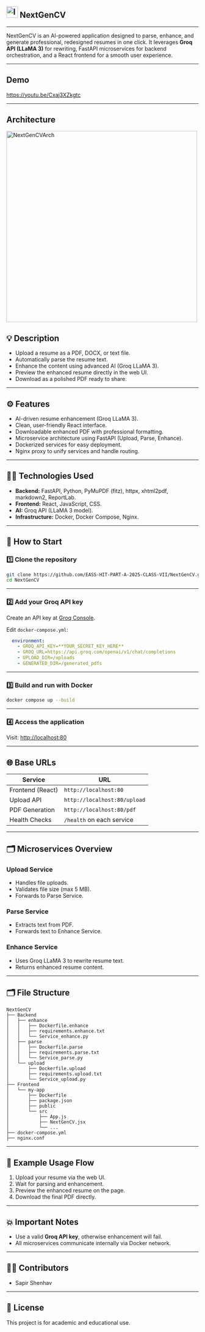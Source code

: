<h2>
  <img src="https://github.com/user-attachments/assets/c11fe6a7-2c34-413b-904a-de914b4945a2" alt="logo" width="30"/>
  NextGenCV
</h2>

-----------

NextGenCV is an AI-powered application designed to parse, enhance, and generate professional, redesigned resumes in one click. It leverages **Groq API (LLaMA 3)** for rewriting, FastAPI microservices for backend orchestration, and a React frontend for a smooth user experience.

---
## Demo

https://youtu.be/Cxaj3XZkgtc


----
## Architecture

<img src="https://github.com/user-attachments/assets/c230ef4e-2e45-4eb2-aeb7-363d9aeebca2" alt="NextGenCVArch" width="500"/>



## 💡 Description

- Upload a resume as a PDF, DOCX, or text file.
- Automatically parse the resume text.
- Enhance the content using advanced AI (Groq LLaMA 3).
- Preview the enhanced resume directly in the web UI.
- Download as a polished PDF ready to share.

---

## ⚙️ Features

- AI-driven resume enhancement (Groq LLaMA 3).
- Clean, user-friendly React interface.
- Downloadable enhanced PDF with professional formatting.
- Microservice architecture using FastAPI (Upload, Parse, Enhance).
- Dockerized services for easy deployment.
- Nginx proxy to unify services and handle routing.

---

## 🧑‍💻 Technologies Used

- **Backend:** FastAPI, Python, PyMuPDF (fitz), httpx, xhtml2pdf, markdown2, ReportLab.
- **Frontend:** React, JavaScript, CSS.
- **AI:** Groq API (LLaMA 3 model).
- **Infrastructure:** Docker, Docker Compose, Nginx.

---

## 🚀 How to Start

### 1️⃣ Clone the repository

```bash
git clone https://github.com/EASS-HIT-PART-A-2025-CLASS-VII/NextGenCV.git
cd NextGenCV
```

---

### 2️⃣ Add your Groq API key

Create an API key at [Groq Console](https://console.groq.com/keys).

Edit `docker-compose.yml`:

```yaml
  environment:
    - GROQ_API_KEY=**YOUR_SECRET_KEY_HERE**
    - GROQ_URL=https://api.groq.com/openai/v1/chat/completions
    - UPLOAD_DIR=/uploads
    - GENERATED_DIR=/generated_pdfs
```

---

### 3️⃣ Build and run with Docker

```bash
docker compose up --build
```

---

### 4️⃣ Access the application

Visit: [http://localhost:80](http://localhost:80)

---

## 🌐 Base URLs

| Service         | URL                      |
|-----------------|--------------------------|
| Frontend (React)| `http://localhost:80`   |
| Upload API      | `http://localhost:80/upload` |
| PDF Generation  | `http://localhost:80/pdf` |
| Health Checks   | `/health` on each service |

---

## 🗂️ Microservices Overview

### Upload Service

- Handles file uploads.
- Validates file size (max 5 MB).
- Forwards to Parse Service.

### Parse Service

- Extracts text from PDF.
- Forwards text to Enhance Service.

### Enhance Service

- Uses Groq LLaMA 3 to rewrite resume text.
- Returns enhanced resume content.

---
## 🗂️ File Structure

```
NextGenCV
├── Backend
│   ├── enhance
│   │   ├── Dockerfile.enhance
│   │   ├── requirements.enhance.txt
│   │   └── Service_enhance.py
│   ├── parse
│   │   ├── Dockerfile.parse
│   │   ├── requirements.parse.txt
│   │   └── Service_parse.py
│   └── upload
│       ├── Dockerfile.upload
│       ├── requirements.upload.txt
│       └── Service_upload.py
├── Frontend
│   └── my-app
│       ├── Dockerfile
│       ├── package.json
│       ├── public
│       └── src
│           ├── App.js
│           ├── NextGenCV.jsx
│           └── ...
├── docker-compose.yml
├── nginx.conf
```

---

## 💬 Example Usage Flow

1. Upload your resume via the web UI.
2. Wait for parsing and enhancement.
3. Preview the enhanced resume on the page.
4. Download the final PDF directly.

---

## 💥 Important Notes

- Use a valid **Groq API key**, otherwise enhancement will fail.
- All microservices communicate internally via Docker network.

---

## 👨‍🏫 Contributors

- Sapir Shenhav

---

## 📄 License

This project is for academic and educational use.




